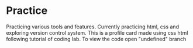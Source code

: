 # Practice
Practicing various tools and features.
Currently practicing html, css and exploring version control system. This is a profile card made using css html following tutorial of coding lab.
To view the code open "undefined" branch 

